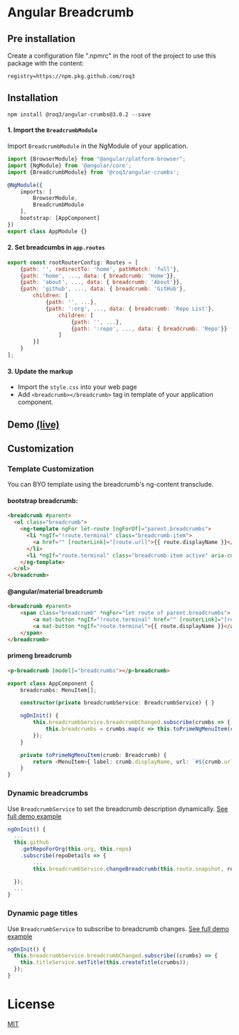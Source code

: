 # Angular Breadcrumb

## Pre installation

Create a configuration file ".npmrc" in the root of the project to use this package with the content: 
```
registry=https://npm.pkg.github.com/roq3
```

## Installation

```shell
npm install @roq3/angular-crumbs@3.0.2 --save
```

#### 1. Import the `BreadcrumbModule`
Import `BreadcrumbModule` in the NgModule of your application.

```typescript
import {BrowserModule} from "@angular/platform-browser";
import {NgModule} from '@angular/core';
import {BreadcrumbModule} from '@roq3/angular-crumbs';

@NgModule({
    imports: [
        BrowserModule,
        BreadcrumbModule
    ],
    bootstrap: [AppComponent]
})
export class AppModule {}
```

#### 2. Set breadcumbs in `app.routes`
```javascript
export const rootRouterConfig: Routes = [  
    {path: '', redirectTo: 'home', pathMatch: 'full'},  
    {path: 'home', ..., data: { breadcrumb: 'Home'}},  
    {path: 'about', ..., data: { breadcrumb: 'About'}},  
    {path: 'github', ..., data: { breadcrumb: 'GitHub'},  
        children: [  
            {path: '', ...},  
            {path: ':org', ..., data: { breadcrumb: 'Repo List'},  
                children: [  
                    {path: '', ...},  
                    {path: ':repo', ..., data: { breadcrumb: 'Repo'}}  
                ]  
        }]  
    }  
];
```

#### 3. Update the markup
- Import the `style.css` into your web page
- Add `<breadcrumb></breadcrumb>` tag in template of your application component.

## Demo [(live)](https://emilol.github.io/angular-crumbs)

## Customization

### Template Customization

You can BYO template using the breadcrumb's ng-content transclude. 

#### bootstrap breadcrumb:

```html 
<breadcrumb #parent>  
  <ol class="breadcrumb">
    <ng-template ngFor let-route [ngForOf]="parent.breadcrumbs">
      <li *ngIf="!route.terminal" class="breadcrumb-item">
        <a href="" [routerLink]="[route.url]">{{ route.displayName }}</a>
      </li>
      <li *ngIf="route.terminal" class="breadcrumb-item active" aria-current="page">{{ route.displayName }}</li>
    </ng-template>
  </ol>
</breadcrumb>  
```

#### @angular/material breadcrumb

```html
<breadcrumb #parent>
    <span class="breadcrumb" *ngFor="let route of parent.breadcrumbs">
        <a mat-button *ngIf="!route.terminal" href="" [routerLink]="[route.url]">{{ route.displayName }}</a>
        <a mat-button *ngIf="route.terminal">{{ route.displayName }}</a>
    </span>
</breadcrumb>
```

#### primeng breadcrumb

```html
<p-breadcrumb [model]="breadcrumbs"></p-breadcrumb>
```
```typescript
export class AppComponent {
    breadcrumbs: MenuItem[];

    constructor(private breadcrumbService: BreadcrumbService) { }

    ngOnInit() {
        this.breadcrumbService.breadcrumbChanged.subscribe(crumbs => {
            this.breadcrumbs = crumbs.map(c => this.toPrimeNgMenuItem(c));
        });
    }

    private toPrimeNgMenuItem(crumb: Breadcrumb) {
        return <MenuItem>{ label: crumb.displayName, url: `#${crumb.url}`}
    }
}
```

### Dynamic breadcrumbs 

Use `BreadcrumbService` to set the breadcrumb description dynamically. [See full demo example](https://github.com/emilol/angular-crumbs/blob/master/demos/demo-angular-six/src/app/shared/github/repo-detail/repo-detail.component.ts)

```typescript
ngOnInit() {
  ...      
  this.github
    .getRepoForOrg(this.org, this.repo)
    .subscribe(repoDetails => {
        ...
        this.breadcrumbService.changeBreadcrumb(this.route.snapshot, repoDetails.name);

  });
  ...
}
```

### Dynamic page titles

Use `BreadcrumbService` to subscribe to breadcrumb changes. [See full demo example](https://github.com/emilol/angular-crumbs/blob/master/demos/demo-angular-six/projects/bootstrap-demo/src/app/app.component.ts)

```typescript
ngOnInit() {
  this.breadcrumbService.breadcrumbChanged.subscribe((crumbs) => {
    this.titleService.setTitle(this.createTitle(crumbs));
  });
}
```

# License
 [MIT](/LICENSE)